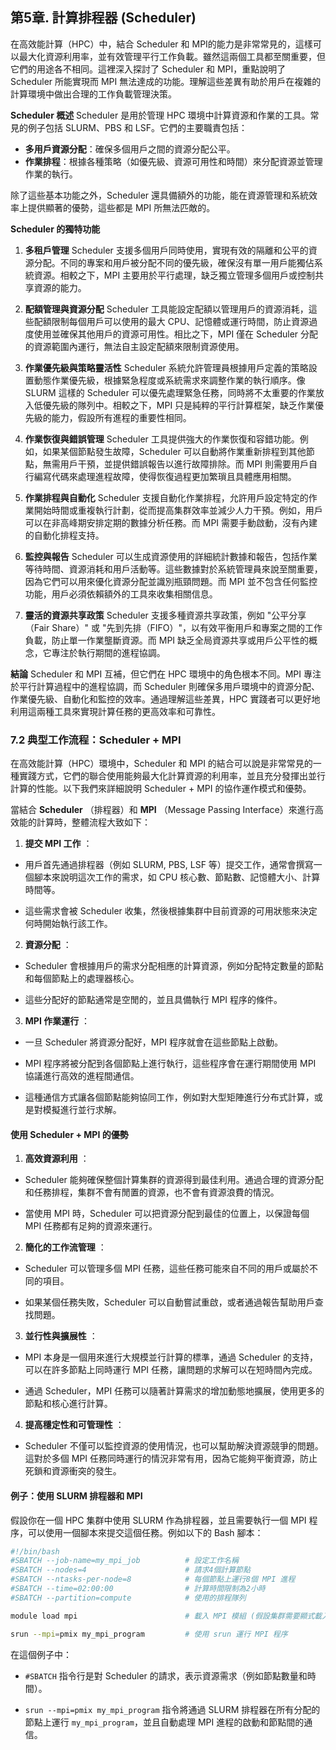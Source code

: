 第5章. 計算排程器 (Scheduler)
---


在高效能計算（HPC）中，結合 Scheduler 和 MPI的能力是非常常見的，這樣可以最大化資源利用率，並有效管理平行工作負載。雖然這兩個工具都至關重要，但它們的用途各不相同。這裡深入探討了 Scheduler 和 MPI，重點說明了 Scheduler 所能實現而 MPI 無法達成的功能。理解這些差異有助於用戶在複雜的計算環境中做出合理的工作負載管理決策。

**Scheduler 概述**
Scheduler 是用於管理 HPC 環境中計算資源和作業的工具。常見的例子包括 SLURM、PBS 和 LSF。它們的主要職責包括：

- **多用戶資源分配**：確保多個用戶之間的資源分配公平。
- **作業排程**：根據各種策略（如優先級、資源可用性和時間）來分配資源並管理作業的執行。

除了這些基本功能之外，Scheduler 還具備額外的功能，能在資源管理和系統效率上提供顯著的優勢，這些都是 MPI 所無法匹敵的。

**Scheduler 的獨特功能**

1. **多租戶管理**
   Scheduler 支援多個用戶同時使用，實現有效的隔離和公平的資源分配。不同的專案和用戶被分配不同的優先級，確保沒有單一用戶能獨佔系統資源。相較之下，MPI 主要用於平行處理，缺乏獨立管理多個用戶或控制共享資源的能力。

2. **配額管理與資源分配**
   Scheduler 工具能設定配額以管理用戶的資源消耗，這些配額限制每個用戶可以使用的最大 CPU、記憶體或運行時間，防止資源過度使用並確保其他用戶的資源可用性。相比之下，MPI 僅在 Scheduler 分配的資源範圍內運行，無法自主設定配額來限制資源使用。

3. **作業優先級與策略靈活性**
   Scheduler 系統允許管理員根據用戶定義的策略設置動態作業優先級，根據緊急程度或系統需求來調整作業的執行順序。像 SLURM 這樣的 Scheduler 可以優先處理緊急任務，同時將不太重要的作業放入低優先級的隊列中。相較之下，MPI 只是純粹的平行計算框架，缺乏作業優先級的能力，假設所有進程的重要性相同。

4. **作業恢復與錯誤管理**
   Scheduler 工具提供強大的作業恢復和容錯功能。例如，如果某個節點發生故障，Scheduler 可以自動將作業重新排程到其他節點，無需用戶干預，並提供錯誤報告以進行故障排除。而 MPI 則需要用戶自行編寫代碼來處理進程故障，使得恢復過程更加繁瑣且具體應用相關。



5. **作業排程與自動化**
   Scheduler 支援自動化作業排程，允許用戶設定特定的作業開始時間或重複執行計劃，從而提高集群效率並減少人力干預。例如，用戶可以在非高峰期安排定期的數據分析任務。而 MPI 需要手動啟動，沒有內建的自動化排程支持。

6. **監控與報告**
   Scheduler 可以生成資源使用的詳細統計數據和報告，包括作業等待時間、資源消耗和用戶活動等。這些數據對於系統管理員來說至關重要，因為它們可以用來優化資源分配並識別瓶頸問題。而 MPI 並不包含任何監控功能，用戶必須依賴額外的工具來收集相關信息。

7. **靈活的資源共享政策**
   Scheduler 支援多種資源共享政策，例如 "公平分享（Fair Share）" 或 "先到先排（FIFO）"，以有效平衡用戶和專案之間的工作負載，防止單一作業壟斷資源。而 MPI 缺乏全局資源共享或用戶公平性的概念，它專注於執行期間的進程協調。



**結論**
Scheduler 和 MPI 互補，但它們在 HPC 環境中的角色根本不同。MPI 專注於平行計算過程中的進程協調，而 Scheduler 則確保多用戶環境中的資源分配、作業優先級、自動化和監控的效率。通過理解這些差異，HPC 實踐者可以更好地利用這兩種工具來實現計算任務的更高效率和可靠性。




### 7.2 典型工作流程：Scheduler + MPI 
在高效能計算（HPC）環境中，Scheduler 和 MPI 的結合可以說是非常常見的一種實踐方式，它們的聯合使用能夠最大化計算資源的利用率，並且充分發揮出並行計算的性能。以下我們來詳細說明 Scheduler + MPI 的協作運作模式和優勢。

當結合 **Scheduler** （排程器）和 **MPI** （Message Passing Interface）來進行高效能的計算時，整體流程大致如下： 
1. **提交 MPI 工作** ：
  - 用戶首先通過排程器（例如 SLURM, PBS, LSF 等）提交工作，通常會撰寫一個腳本來說明這次工作的需求，如 CPU 核心數、節點數、記憶體大小、計算時間等。

  - 這些需求會被 Scheduler 收集，然後根據集群中目前資源的可用狀態來決定何時開始執行該工作。
 
2. **資源分配** ：
  - Scheduler 會根據用戶的需求分配相應的計算資源，例如分配特定數量的節點和每個節點上的處理器核心。

  - 這些分配好的節點通常是空閒的，並且具備執行 MPI 程序的條件。
 
3. **MPI 作業運行** ：
  - 一旦 Scheduler 將資源分配好，MPI 程序就會在這些節點上啟動。

  - MPI 程序將被分配到各個節點上進行執行，這些程序會在運行期間使用 MPI 協議進行高效的進程間通信。

  - 這種通信方式讓各個節點能夠協同工作，例如對大型矩陣進行分布式計算，或是對模擬進行並行求解。

#### 使用 Scheduler + MPI 的優勢 
 
1. **高效資源利用** ：
  - Scheduler 能夠確保整個計算集群的資源得到最佳利用。通過合理的資源分配和任務排程，集群不會有閒置的資源，也不會有資源浪費的情況。

  - 當使用 MPI 時，Scheduler 可以把資源分配到最佳的位置上，以保證每個 MPI 任務都有足夠的資源來運行。
 
2. **簡化的工作流管理** ：
  - Scheduler 可以管理多個 MPI 任務，這些任務可能來自不同的用戶或屬於不同的項目。

  - 如果某個任務失敗，Scheduler 可以自動嘗試重啟，或者通過報告幫助用戶查找問題。
 
3. **並行性與擴展性** ：
  - MPI 本身是一個用來進行大規模並行計算的標準，通過 Scheduler 的支持，可以在許多節點上同時運行 MPI 任務，讓問題的求解可以在短時間內完成。

  - 通過 Scheduler，MPI 任務可以隨著計算需求的增加動態地擴展，使用更多的節點和核心進行計算。
 
4. **提高穩定性和可管理性** ：
  - Scheduler 不僅可以監控資源的使用情況，也可以幫助解決資源競爭的問題。這對於多個 MPI 任務同時運行的情況非常有用，因為它能夠平衡資源，防止死鎖和資源衝突的發生。

#### 例子：使用 SLURM 排程器和 MPI 

假設你在一個 HPC 集群中使用 SLURM 作為排程器，並且需要執行一個 MPI 程序，可以使用一個腳本來提交這個任務。例如以下的 Bash 腳本：


```bash
#!/bin/bash
#SBATCH --job-name=my_mpi_job          # 設定工作名稱
#SBATCH --nodes=4                      # 請求4個計算節點
#SBATCH --ntasks-per-node=8            # 每個節點上運行8個 MPI 進程
#SBATCH --time=02:00:00                # 計算時間限制為2小時
#SBATCH --partition=compute            # 使用的排程隊列

module load mpi                        # 載入 MPI 模組 (假設集群需要顯式載入)

srun --mpi=pmix my_mpi_program         # 使用 srun 運行 MPI 程序
```

在這個例子中：
 
- `#SBATCH` 指令行是對 Scheduler 的請求，表示資源需求（例如節點數量和時間）。
 
- `srun --mpi=pmix my_mpi_program` 指令將通過 SLURM 排程器在所有分配的節點上運行 `my_mpi_program`，並且自動處理 MPI 進程的啟動和節點間的通信。


